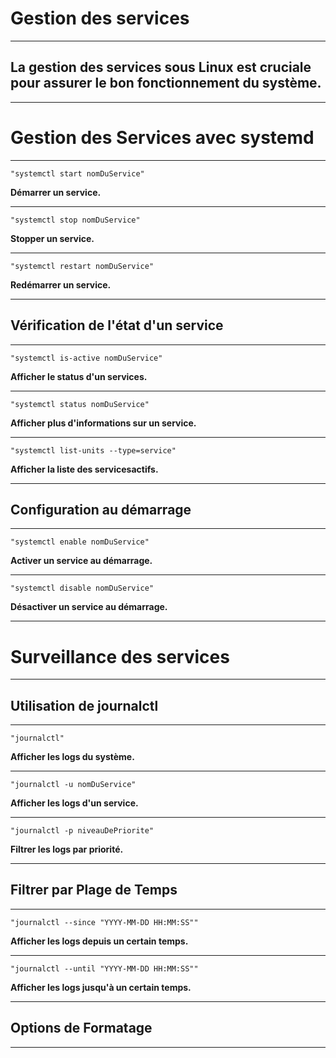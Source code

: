 # **Gestion des services**
---


## **La gestion des services sous Linux est cruciale pour assurer le bon fonctionnement du système.**
---


# **Gestion des Services avec systemd**
---


    "systemctl start nomDuService"


**Démarrer un service.**

---


    "systemctl stop nomDuService"


**Stopper un service.**

---


    "systemctl restart nomDuService"


**Redémarrer un service.**

---


## **Vérification de l'état d'un service**
---


    "systemctl is-active nomDuService"


**Afficher le status d'un services.**

---


    "systemctl status nomDuService"


**Afficher plus d'informations sur un service.**

---


    "systemctl list-units --type=service"


**Afficher la liste des servicesactifs.**

---


## **Configuration au démarrage**
---


    "systemctl enable nomDuService"


**Activer un service au démarrage.**

---


    "systemctl disable nomDuService"


**Désactiver un service au démarrage.**

---


# **Surveillance des services**
---


## **Utilisation de journalctl**
---


    "journalctl"


**Afficher les logs du système.**

---


    "journalctl -u nomDuService"


**Afficher les logs d'un service.**

---


    "journalctl -p niveauDePriorite"


**Filtrer les logs par priorité.**

---


## **Filtrer par Plage de Temps**
---


    "journalctl --since "YYYY-MM-DD HH:MM:SS""


**Afficher les logs depuis un certain temps.**

---


    "journalctl --until "YYYY-MM-DD HH:MM:SS""


**Afficher les logs jusqu'à un certain temps.**

---


## **Options de Formatage**
---